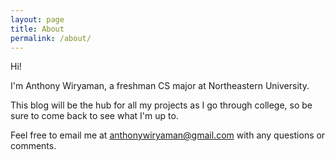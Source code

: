```yaml
---
layout: page
title: About
permalink: /about/
---
```

Hi!

I'm Anthony Wiryaman, a freshman CS major at Northeastern University.

This blog will be the hub for all my projects as I go through college, so be sure to come back to see what I'm up to.

Feel free to email me at anthonywiryaman@gmail.com with any questions or comments.

